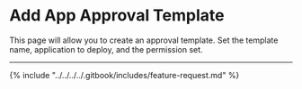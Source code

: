 # Add App Approval Template

This page will allow you to create an approval template. Set the template name, application to deploy, and the permission set.

***

{% include "../../../../.gitbook/includes/feature-request.md" %}

